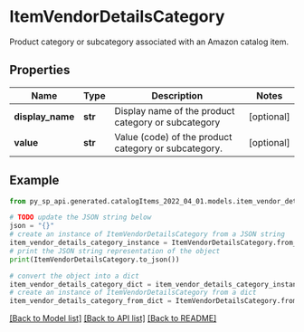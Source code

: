 # ItemVendorDetailsCategory

Product category or subcategory associated with an Amazon catalog item.

## Properties

Name | Type | Description | Notes
------------ | ------------- | ------------- | -------------
**display_name** | **str** | Display name of the product category or subcategory | [optional] 
**value** | **str** | Value (code) of the product category or subcategory. | [optional] 

## Example

```python
from py_sp_api.generated.catalogItems_2022_04_01.models.item_vendor_details_category import ItemVendorDetailsCategory

# TODO update the JSON string below
json = "{}"
# create an instance of ItemVendorDetailsCategory from a JSON string
item_vendor_details_category_instance = ItemVendorDetailsCategory.from_json(json)
# print the JSON string representation of the object
print(ItemVendorDetailsCategory.to_json())

# convert the object into a dict
item_vendor_details_category_dict = item_vendor_details_category_instance.to_dict()
# create an instance of ItemVendorDetailsCategory from a dict
item_vendor_details_category_from_dict = ItemVendorDetailsCategory.from_dict(item_vendor_details_category_dict)
```
[[Back to Model list]](../README.md#documentation-for-models) [[Back to API list]](../README.md#documentation-for-api-endpoints) [[Back to README]](../README.md)


